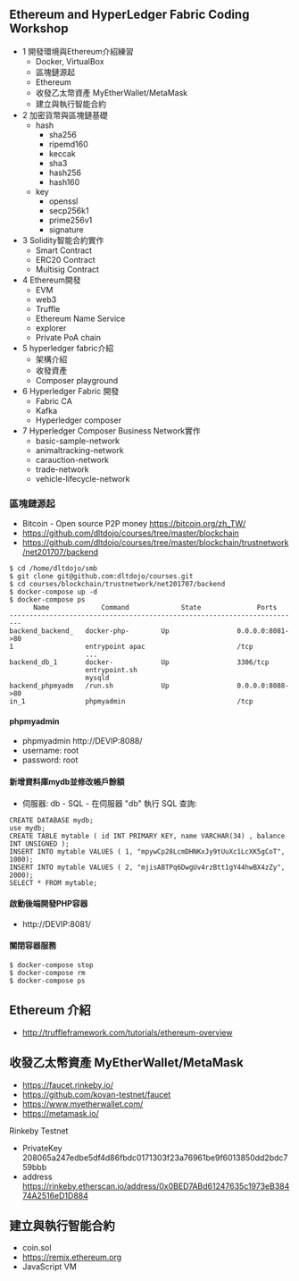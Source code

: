 ## Ethereum and HyperLedger Fabric Coding Workshop

* 1 開發環境與Ethereum介紹練習
  * Docker, VirtualBox
  * 區塊鏈源起
  * Ethereum
  * 收發乙太幣資產 MyEtherWallet/MetaMask
  * 建立與執行智能合約
* 2 加密貨幣與區塊鏈基礎
  * hash
    * sha256
    * ripemd160
    * keccak
    * sha3
    * hash256
    * hash160
  * key
    * openssl
    * secp256k1
    * prime256v1
    * signature
* 3 Solidity智能合約實作
  * Smart Contract
  * ERC20 Contract
  * Multisig Contract
* 4 Ethereum開發
  * EVM
  * web3
  * Truffle
  * Ethereum Name Service
  * explorer
  * Private PoA chain
* 5 hyperledger fabric介紹
  * 架構介紹
  * 收發資產
  * Composer playground
* 6 Hyperledger Fabric 開發
  * Fabric CA
  * Kafka
  * Hyperledger composer
* 7 Hyperledger Composer Business Network實作
  * basic-sample-network
  * animaltracking-network
  * carauction-network
  * trade-network
  * vehicle-lifecycle-network


### 區塊鏈源起

* Bitcoin - Open source P2P money https://bitcoin.org/zh_TW/
* https://github.com/dltdojo/courses/tree/master/blockchain
* https://github.com/dltdojo/courses/tree/master/blockchain/trustnetwork/net201707/backend

```
$ cd /home/dltdojo/smb
$ git clone git@github.com:dltdojo/courses.git
$ cd courses/blockchain/trustnetwork/net201707/backend
$ docker-compose up -d
$ docker-compose ps
      Name             Command             State              Ports
-------------------------------------------------------------------------
backend_backend_   docker-php-        Up                 0.0.0.0:8081->80
1                  entrypoint apac                       /tcp
                   ...
backend_db_1       docker-            Up                 3306/tcp
                   entrypoint.sh
                   mysqld
backend_phpmyadm   /run.sh            Up                 0.0.0.0:8088->80
in_1               phpmyadmin                            /tcp

```

#### phpmyadmin

* phpmyadmin http://DEVIP:8088/
* username: root
* password: root

#### 新增資料庫mydb並修改帳戶餘額

* 伺服器: db - SQL - 在伺服器 "db" 執行 SQL 查詢: 

```
CREATE DATABASE mydb;
use mydb;
CREATE TABLE mytable ( id INT PRIMARY KEY, name VARCHAR(34) , balance INT UNSIGNED );
INSERT INTO mytable VALUES ( 1, "mpywCp28LcmDHNKxJy9tUuXc1LcXK5gCoT", 1000);
INSERT INTO mytable VALUES ( 2, "mjisABTPq6DwgUv4rzBtt1gY44hwBX4zZy", 2000);
SELECT * FROM mytable;
```

#### 啟動後端開發PHP容器

* http://DEVIP:8081/

#### 關閉容器服務

```
$ docker-compose stop
$ docker-compose rm
$ docker-compose ps
```

## Ethereum 介紹 

* http://truffleframework.com/tutorials/ethereum-overview

## 收發乙太幣資產 MyEtherWallet/MetaMask

* https://faucet.rinkeby.io/
* https://github.com/kovan-testnet/faucet
* https://www.myetherwallet.com/
* https://metamask.io/

Rinkeby Testnet 

* PrivateKey  208065a247edbe5df4d86fbdc0171303f23a76961be9f6013850dd2bdc759bbb 
* address  https://rinkeby.etherscan.io/address/0x0BED7ABd61247635c1973eB38474A2516eD1D884

## 建立與執行智能合約

* coin.sol
* https://remix.ethereum.org
* JavaScript VM

